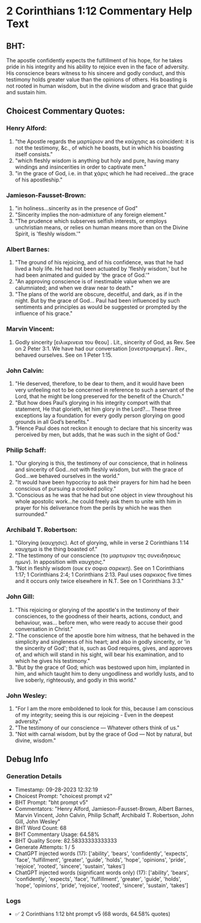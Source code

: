 # 2 Corinthians 1:12 Commentary Help Text

## BHT:
The apostle confidently expects the fulfillment of his hope, for he takes pride in his integrity and his ability to rejoice even in the face of adversity. His conscience bears witness to his sincere and godly conduct, and this testimony holds greater value than the opinions of others. His boasting is not rooted in human wisdom, but in the divine wisdom and grace that guide and sustain him.

## Choicest Commentary Quotes:
### Henry Alford:
1. "the Apostle regards the μαρτύριον and the καύχησις as coincident: it is not the testimony, &c., of which he boasts, but in which his boasting itself consists."
2. "which fleshly wisdom is anything but holy and pure, having many windings and insincerities in order to captivate men."
3. "in the grace of God, i.e. in that χάρις which he had received...the grace of his apostleship."

### Jamieson-Fausset-Brown:
1. "in holiness...sincerity as in the presence of God"
2. "Sincerity implies the non-admixture of any foreign element."
3. "The prudence which subserves selfish interests, or employs unchristian means, or relies on human means more than on the Divine Spirit, is 'fleshly wisdom.'"

### Albert Barnes:
1. "The ground of his rejoicing, and of his confidence, was that he had lived a holy life. He had not been actuated by 'fleshly wisdom,' but he had been animated and guided by 'the grace of God.'"
2. "An approving conscience is of inestimable value when we are calumniated; and when we draw near to death."
3. "The plans of the world are obscure, deceitful, and dark, as if in the night. But by the grace of God... Paul had been influenced by such sentiments and principles as would be suggested or prompted by the influence of his grace."

### Marvin Vincent:
1. Godly sincerity [ειλικρινεια του θεου] . Lit., sincerity of God, as Rev. See on 2 Peter 3:1. We have had our conversation [ανεστραφημεν] . Rev., behaved ourselves. See on 1 Peter 1:15.

### John Calvin:
1. "He deserved, therefore, to be dear to them, and it would have been very unfeeling not to be concerned in reference to such a servant of the Lord, that he might be long preserved for the benefit of the Church."
2. "But how does Paul’s glorying in his integrity comport with that statement, He that glorieth, let him glory in the Lord?... These three exceptions lay a foundation for every godly person glorying on good grounds in all God’s benefits."
3. "Hence Paul does not reckon it enough to declare that his sincerity was perceived by men, but adds, that he was such in the sight of God."

### Philip Schaff:
1. "Our glorying is this, the testimony of our conscience, that in holiness and sincerity of God...not with fleshly wisdom, but with the grace of God...we behaved ourselves in the world." 
2. "It would have been hypocrisy to ask their prayers for him had he been conscious of pursuing a crooked policy." 
3. "Conscious as he was that he had but one object in view throughout his whole apostolic work...he could freely ask them to unite with him in prayer for his deliverance from the perils by which he was then surrounded."

### Archibald T. Robertson:
1. "Glorying (καυχησις). Act of glorying, while in verse 2 Corinthians 1:14 καυχημα is the thing boasted of." 
2. "The testimony of our conscience (το μαρτυριον της συνειδησεως ημων). In apposition with καυχησις."
3. "Not in fleshly wisdom (ουκ εν σοφια σαρκικη). See on 1 Corinthians 1:17; 1 Corinthians 2:4; 1 Corinthians 2:13. Paul uses σαρκικος five times and it occurs only twice elsewhere in N.T. See on 1 Corinthians 3:3."

### John Gill:
1. "This rejoicing or glorying of the apostle's in the testimony of their consciences, to the goodness of their hearts, actions, conduct, and behaviour, was... before men, who were ready to accuse their good conversation in Christ."
2. "The conscience of the apostle bore him witness, that he behaved in the simplicity and singleness of his heart; and also in godly sincerity, or 'in the sincerity of God'; that is, such as God requires, gives, and approves of, and which will stand in his sight, will bear his examination, and to which he gives his testimony."
3. "But by the grace of God; which was bestowed upon him, implanted in him, and which taught him to deny ungodliness and worldly lusts, and to live soberly, righteously, and godly in this world."

### John Wesley:
1. "For I am the more emboldened to look for this, because I am conscious of my integrity; seeing this is our rejoicing - Even in the deepest adversity."
2. "The testimony of our conscience — Whatever others think of us."
3. "Not with carnal wisdom, but by the grace of God — Not by natural, but divine, wisdom."


## Debug Info
### Generation Details
- Timestamp: 09-28-2023 12:32:19
- Choicest Prompt: "choicest prompt v2"
- BHT Prompt: "bht prompt v5"
- Commentators: "Henry Alford, Jamieson-Fausset-Brown, Albert Barnes, Marvin Vincent, John Calvin, Philip Schaff, Archibald T. Robertson, John Gill, John Wesley"
- BHT Word Count: 68
- BHT Commentary Usage: 64.58%
- BHT Quality Score: 82.58333333333333
- Generate Attempts: 1 / 5
- ChatGPT injected words (17):
	['ability', 'bears', 'confidently', 'expects', 'face', 'fulfillment', 'greater', 'guide', 'holds', 'hope', 'opinions', 'pride', 'rejoice', 'rooted', 'sincere', 'sustain', 'takes']
- ChatGPT injected words (significant words only) (17):
	['ability', 'bears', 'confidently', 'expects', 'face', 'fulfillment', 'greater', 'guide', 'holds', 'hope', 'opinions', 'pride', 'rejoice', 'rooted', 'sincere', 'sustain', 'takes']

### Logs
- ✅ 2 Corinthians 1:12 bht prompt v5 (68 words, 64.58% quotes)